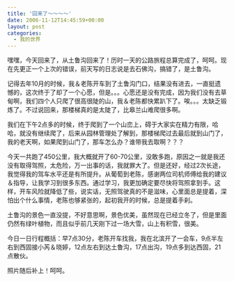 ```yaml
---
title: '回来了～～～～'
date: 2006-11-12T14:45:59+00:00
layout: post
categories:
  - 我的世界
---
```


嘿嘿，今天回来了，从土鲁沟回来了！历时一天的公路旅程总算完成了，呵呵。现在先更正一个上次的错误，前天写的日志说是去石佛沟，搞错了，是土鲁沟。

记得去年10月的时候，我＆老陈开车到了土鲁沟门口，结果没有进去，一直挺遗憾的，这次终于了却了一个心愿，但是。。。心愿还是没有完成，因为我们没有去草甸啊，我们四个人只爬了很高很陡的山，我＆老陈都快累趴下了。唉。。。太缺乏锻炼了。不过说回来，那楼梯真的是太陡了，比皋兰山难爬很多啊。

我们在下午2点多的时候，终于爬到了一个山峦上，碍于大家实在精力有限，哈哈，就没有继续爬了，后来从园林管理处了解到，那楼梯爬过去最后就到山门了，我的老天啊，如果爬到山门了，那车怎么办？谁带我去取啊？？？

今天一共跑了450公里，我大概就开了60-70公里，没敢多跑，原因之一就是我还没有取得驾照，太危险，万一出事的话，我就罪大了。但是还好，经过2次长途，我觉得我的驾车水平还是有所提升。从葡萄到老陈，感谢两位司机师傅给我的建议＆指导，让我学习到很多东西。通过学习，我更加确定要尽快将驾照拿到手。这样，开车风险就降低了些，说实话，无照驾驶真的不是滋味，心里面总是提着，深怕出个什么事情，老陈也够紧张的，起初我开的时候，总是提着手刹。

土鲁沟的景色一直没提，不好意思啊，景色优美，虽然现在已经立冬了，但是里面仍然有绿叶植物，而且似乎前几天刚下过一场大雪，山上有积雪，很美。

今日一日行程概括：早7点30分，老陈开车找我，我在北滨开了一会车，9点半左右到西固接小芮＆晓婷，12点左右到达土鲁沟，17点出沟，19点多到达西固，21点散伙。

照片随后补上！呵呵。
